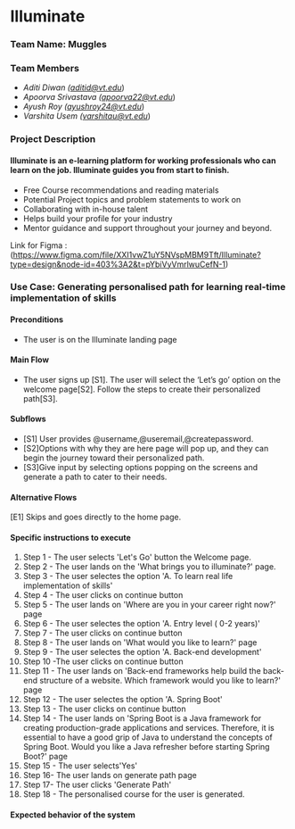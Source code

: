 # Illuminate

### Team Name: Muggles

### Team Members
- *Aditi Diwan (<aditid@vt.edu>*)
- *Apoorva Srivastava (<apoorva22@vt.edu>*)
- *Ayush Roy (<ayushroy24@vt.edu>*)
- *Varshita Usem (<varshitau@vt.edu>*)
 
### Project Description

#### Illuminate is an e-learning platform for working professionals who can learn on the job. Illuminate guides you from start to finish.  

- Free Course recommendations and reading materials
- Potential Project topics and problem statements to work on 
- Collaborating with in-house talent
- Helps build your profile for your industry 
- Mentor guidance and support throughout your journey and beyond.

Link for Figma : (<https://www.figma.com/file/XXI1vwZ1uY5NVspMBM9Tft/Illuminate?type=design&node-id=403%3A2&t=pYbiVyVmrlwuCefN-1>)

### Use Case: Generating personalised path for learning real-time implementation of skills
#### Preconditions 
- The user is on the Illuminate landing page
#### Main Flow 
- The user signs up [S1]. The user will select the ‘Let’s go’ option on the welcome page[S2]. Follow the steps to create their personalized path[S3]. 
#### Subflows 
- [S1] User provides @username,@useremail,@createpassword. 
- [S2]Options with why they are here page will pop up, and they can begin the journey toward their personalized path.
- [S3]Give input by selecting options popping on the screens and generate a path to cater to their needs.
#### Alternative Flows 
[E1] Skips and goes directly to the home page.

#### Specific instructions to execute  

1. Step 1 - The user selects 'Let's Go' button the Welcome page.
2.  Step 2 - The user lands on the 'What brings you to illuminate?' page.
3. Step 3 - The user selectes the option 'A. To learn real life implementation of skills'
4. Step 4 - The user clicks on continue button
5. Step 5 - The user lands on 'Where are you in your career right now?' page
6. Step 6 - The user selectes the option 'A. Entry level ( 0-2 years)'
7. Step 7 - The user clicks on continue button
8. Step 8 - The user lands on 'What would you like to learn?' page
9. Step 9 - The user selectes the option 'A. Back-end development'
10. Step 10 -The user clicks on continue button
11. Step 11 - The user lands on 'Back-end frameworks help build the back-end structure of a website. Which framework would you like to learn?' page
12. Step 12 - The user selectes the option 'A. Spring Boot'
13. Step 13 - The user clicks on continue button
14. Step 14 - The user lands on 'Spring Boot is a Java framework for creating production-grade applications and services. Therefore, it is essential to have a good grip of Java to understand the concepts of Spring Boot. Would you like a Java refresher before starting Spring Boot?' page
15. Step 15 - The user selects'Yes'
16. Step 16- The user lands on generate path page
17. Step 17- The user clicks 'Generate Path'
18. Step 18 - The personalised course for the user is generated.

#### Expected behavior of the system


